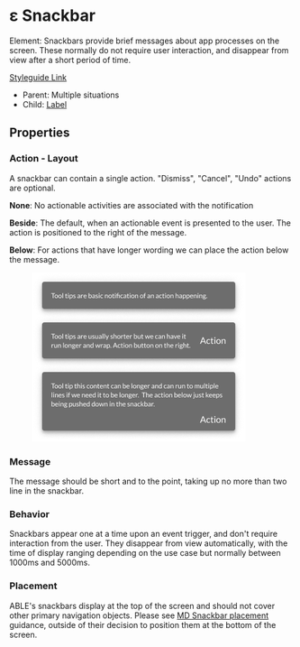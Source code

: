 # ε Snackbar

Element: Snackbars provide brief messages about app processes on the screen. These normally do not require user interaction, and disappear from view after a short period of time.

[Styleguide Link](https://zpl.io/b654OBK)

* Parent: Multiple situations
* Child: [Label](label.md)

## Properties

### Action - Layout

A snackbar can contain a single action. "Dismiss", "Cancel", "Undo" actions are optional.

**None**: No actionable activities are associated with the notification

**Beside**: The default, when an actionable event is presented to the user. The action is positioned to the right of the message.

**Below**: For actions that have longer wording we can place the action below the message.

<figure><img src="../../.gitbook/assets/Type (1) (1) (1).png" alt=""><figcaption></figcaption></figure>

### Message

The message should be short and to the point, taking up no more than two line in the snackbar.

### Behavior

Snackbars appear one at a time upon an event trigger, and don't require interaction from the user. They disappear from view automatically, with the time of display ranging depending on the use case but normally between 1000ms and 5000ms.

### Placement

ABLE's snackbars display at the top of the screen and should not cover other primary navigation objects. Please see [MD Snackbar placement](https://material.io/components/snackbars#placement) guidance, outside of their decision to position them at the bottom of the screen.
